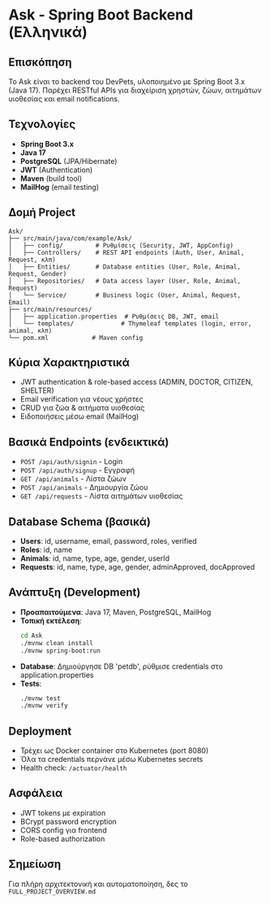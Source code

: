 # Ask - Spring Boot Backend (Ελληνικά)

## Επισκόπηση
Το Ask είναι το backend του DevPets, υλοποιημένο με Spring Boot 3.x (Java 17). Παρέχει RESTful APIs για διαχείριση χρηστών, ζώων, αιτημάτων υιοθεσίας και email notifications.

## Τεχνολογίες
- **Spring Boot 3.x**
- **Java 17**
- **PostgreSQL** (JPA/Hibernate)
- **JWT** (Authentication)
- **Maven** (build tool)
- **MailHog** (email testing)

## Δομή Project
```
Ask/
├── src/main/java/com/example/Ask/
│   ├── config/         # Ρυθμίσεις (Security, JWT, AppConfig)
│   ├── Controllers/    # REST API endpoints (Auth, User, Animal, Request, κλπ)
│   ├── Entities/       # Database entities (User, Role, Animal, Request, Gender)
│   ├── Repositories/   # Data access layer (User, Role, Animal, Request)
│   └── Service/        # Business logic (User, Animal, Request, Email)
├── src/main/resources/
│   ├── application.properties  # Ρυθμίσεις DB, JWT, email
│   └── templates/             # Thymeleaf templates (login, error, animal, κλπ)
└── pom.xml            # Maven config
```

## Κύρια Χαρακτηριστικά
- JWT authentication & role-based access (ADMIN, DOCTOR, CITIZEN, SHELTER)
- Email verification για νέους χρήστες
- CRUD για ζώα & αιτήματα υιοθεσίας
- Ειδοποιήσεις μέσω email (MailHog)

## Βασικά Endpoints (ενδεικτικά)
- `POST /api/auth/signin` - Login
- `POST /api/auth/signup` - Εγγραφή
- `GET /api/animals` - Λίστα ζώων
- `POST /api/animals` - Δημιουργία ζώου
- `GET /api/requests` - Λίστα αιτημάτων υιοθεσίας

## Database Schema (βασικά)
- **Users**: id, username, email, password, roles, verified
- **Roles**: id, name
- **Animals**: id, name, type, age, gender, userId
- **Requests**: id, name, type, age, gender, adminApproved, docApproved

## Ανάπτυξη (Development)
- **Προαπαιτούμενα**: Java 17, Maven, PostgreSQL, MailHog
- **Τοπική εκτέλεση**:
  ```bash
  cd Ask
  ./mvnw clean install
  ./mvnw spring-boot:run
  ```
- **Database**: Δημιούργησε DB 'petdb', ρύθμισε credentials στο application.properties
- **Tests**:
  ```bash
  ./mvnw test
  ./mvnw verify
  ```

## Deployment
- Τρέχει ως Docker container στο Kubernetes (port 8080)
- Όλα τα credentials περνάνε μέσω Kubernetes secrets
- Health check: `/actuator/health`

## Ασφάλεια
- JWT tokens με expiration
- BCrypt password encryption
- CORS config για frontend
- Role-based authorization

## Σημείωση
Για πλήρη αρχιτεκτονική και αυτοματοποίηση, δες το `FULL_PROJECT_OVERVIEW.md` 